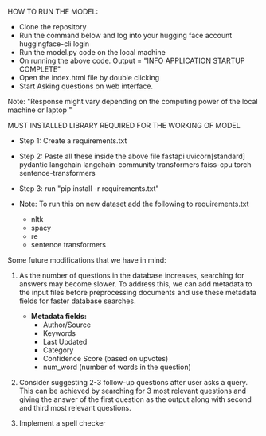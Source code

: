 HOW TO RUN THE MODEL:

- Clone the repository
- Run the command below and log into your hugging face account
  huggingface-cli login
- Run the model.py code on the local machine
- On running the above code. Output = "INFO APPLICATION STARTUP COMPLETE"
- Open the index.html file by double clicking
- Start Asking questions on web interface.

Note: "Response might vary depending on the computing power of the local machine or laptop "

MUST INSTALLED LIBRARY REQUIRED FOR THE WORKING OF MODEL

- Step 1: Create a requirements.txt
- Step 2: Paste all these inside the above file
  fastapi
  uvicorn[standard]
  pydantic
  langchain
  langchain-community
  transformers
  faiss-cpu
  torch
  sentence-transformers
- Step 3: run "pip install -r requirements.txt"

- Note: To run this on new dataset add the following to requirements.txt
  - nltk
  - spacy
  - re
  - sentence transformers
    <!-- Last library helps in database creation.-->
    <!-- Initial 3 for pre-processing-->

Some future modifications that we have in mind:

1. As the number of questions in the database increases, searching for answers may become slower. To address this, we can add metadata to the input files before preprocessing documents and use these metadata fields for faster database searches.

   - **Metadata fields:**
     - Author/Source
     - Keywords
     - Last Updated
     - Category
     - Confidence Score (based on upvotes)
     - num_word (number of words in the question)

2. Consider suggesting 2-3 follow-up questions after user asks a query. This can be achieved by searching for 3 most relevant questions and giving the answer of the first question as the output along with second and third most relevant questions.

3. Implement a spell checker
